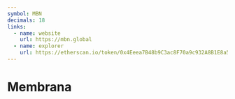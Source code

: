 ```yaml
---
symbol: MBN
decimals: 18
links:
  - name: website
    url: https://mbn.global
  - name: explorer
    url: https://etherscan.io/token/0x4Eeea7B48b9C3ac8F70a9c932A8B1E8a5CB624c7
---
```


# Membrana
